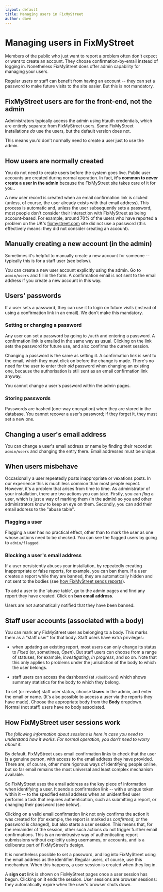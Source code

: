 ```yaml
---
layout: default
title: Managing users in FixMyStreet
author: dave
---
```


# Managing users in FixMyStreet

<p class="lead">Members of the public who just want to report a problem often
don't expect or want to create an account. They choose confirmation-by-email
instead of logging in. Nonetheless FixMyStreet does offer admin capability for
managing your users.</p>

Regular users or staff can benefit from having an account -- they can set a
password to make future visits to the site easier. But this is not mandatory.

## FixMyStreet users are for the front-end, not the admin

Administrators typically access the admin using htauth credentials, which are entirely separate from FixMyStreet users. Some FixMyStreet installations *do* use the users, but the default version does not.

This means you'd don't normally need to create a user just to use the admin. 

## How users are normally created

You do not need to create users before the system goes live. Public user
accounts are created during normal operation. In fact, **it's common to
*never* create a user in the admin** because the FixMyStreet site takes care
of it for you..

A new user record is created when an email confirmation link is clicked
(unless, of course, the user already exists with that email address). This
process is automatic and, unless the user subsequently sets a password, most
people don't consider their interaction with FixMyStreet as being
account-based. For example, around 70% of the users who have reported a
problem on the UK's [fixmystreet.com](http://www.fixmystreet.com) site did not
use a password (this effectively means: they did not consider creating an
account).

## Manually creating a new account (in the admin)

Sometimes it's helpful to manually create a new account for someone --
typically this is for a staff user (see below).

You can create a new user account explicitly using the admin. Go to
`admin/users` and fill in the form. A confirmation email is not sent to the
email address if you create a new account in this way.

## Users' passwords

If a user sets a password, they can use it to login on future visits (instead
of using a confirmation link in an email). We don't make this mandatory. 

### Setting or changing a password

Any user can set a password by going to `/auth` and entering a password. A
confirmation link is emailed in the same way as usual. Clicking on the link
sets the password for future use, and also confirms the current session.

Changing a password is the same as setting it. A confirmation link is sent to
the email, which they must click on before the change is made. There's no need
for the user to enter their *old* password when changing an existing one,
because the authorisation is still sent as an email confirmation link anyway.

You cannot change a user's password within the admin pages.

### Storing passwords

Passwords are hashed (one-way encryption) when they are stored in the
database. You cannot recover a user's password; if they forget it, they must
set a new one.

## Changing a user's email address

You can change a user's email address or name by finding their record at
`admin/users` and changing the entry there. Email addresses must be unique.

## When users misbehave

Occasionally a user repeatedly posts inappropriate or vexations posts. In our
experience this is much less common than most people expect. However, it's a
problem that arises from time to time. As administrator of your installation,
there are two actions you can take. Firstly, you can *flag* a user, which is
just a way of marking them (in the admin) so you and other administrators know
to keep an eye on them. Secondly, you can add their email address to the
"abuse table".

### Flagging a user

Flagging a user has no practical effect, other than to mark the user as one
whose actions need to be checked. You can see the flagged users by going to
`admin/flagged`.

### Blocking a user's email address

If a user persistently abuses your installation, by repeatedly creating
inappropriate or false reports, for example, you can ban them. If a user
creates a report while they are banned, they are automatically hidden and not
sent to the bodies (see [how FixMyStreet sends
reports](/customising/send_reports)).

To add a user to the 'abuse table', go to the admin pages and find any report
they have created. Click on **ban email address**.

Users are not automatically notified that they have been banned.

## Staff user accounts (associated with a body)

You can mark any FixMyStreet user as belonging to a body. This marks them as a
"staff user" for that body. Staff users have extra privileges:

* when updating an existing report, most users can only change its status to
  *Fixed* (or, sometimes, *Open*). But staff users can choose from a range of
  statuses, for example, *Investigating*, *In progress*, and so on. Note that
  this only applies to problems under the jurisdiction of the body to which
  the user belongs.

* staff users can access the dashboard (at `/dashboard`) which shows summary
  statistics for the body to which they belong.

To set (or revoke) staff user status, choose **Users** in the admin, and enter
the email or name. (It's also possible to access a user via the reports they
have made). Choose the appropriate body from the **Body** dropdown. Normal
(not staff) users have no body associated.

## How FixMyStreet user sessions work

*The following information about sessions is here in case you need to
understand how it works. For normal operation, you don't need to worry about
it.*

By default, FixMyStreet uses email confirmation links to check that the user
is a genuine person, with access to the email address they have provided.
There are, of course, other more rigorous ways of identifying people online,
but so far email remains the most universal and least complex mechanism
available.

So FixMyStreet uses the email address as the key piece of information when
identifying a user. It sends a confirmation link -- with a unique token within
it -- to the specified email address when an unidentified user performs a task
that requires authentication, such as submitting a report, or changing their
password (see below).

Clicking on a valid email confirmation link not only confirms the action it
was created for (for example, the report is marked as *confirmed*, or the
password is changed), but also starts a user session. This means that, for the
remainder of the session, other such actions do not trigger further email
confirmations. This is an nonintrusive way of authenticating report
submissions without explicitly using usernames, or accounts, and is a
deliberate part of FixMyStreet's design.

It *is* nonetheless possible to set a password, and log into FixMyStreet using
the email address as the identifier. Regular users, of course, use this
mechanism. When this happens, a user session is created when they log in.

A **sign out** link is shown on FixMyStreet pages once a user session has
begun. Clicking on it ends the session. User sessions are browser sessions:
they automatically expire when the user's browser shuts down.
